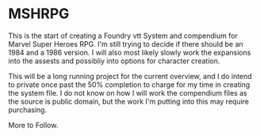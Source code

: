 # MSHRPG
This is the start of creating a Foundry vtt System and compendium for Marvel Super Heroes RPG.  I'm still trying to decide if there should be an 1984 and a 1986 version.  I will also most likely slowly work the expansions into the assests and possibliy into options for character creation.

This will be a long running project for the current overview, and I do intend to private once past the 50% completion to charge for my time in creating the system file. I do not know on how I will work the compendium files as the source is public domain, but the work I'm putting into this may require purchasing.

More to Follow.
